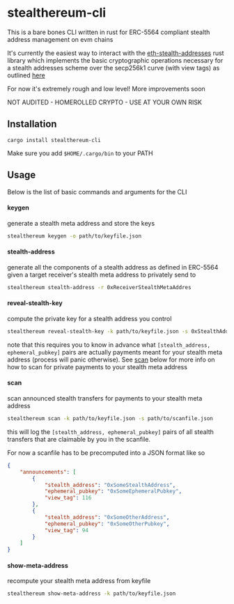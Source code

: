 # stealthereum-cli

This is a bare bones CLI written in rust for ERC-5564 compliant stealth address management on evm chains

It's currently the easiest way to interact with the [eth-stealth-addresses](https://github.com/kassandraoftroy/eth-stealth-addresses) rust library which implements the basic cryptographic operations necessary for a stealth addresses scheme over the secp256k1 curve (with view tags) as outlined [here](https://eips.ethereum.org/EIPS/eip-5564)

For now it's extremely rough and low level! More improvements soon

NOT AUDITED - HOMEROLLED CRYPTO - USE AT YOUR OWN RISK

## Installation

```
cargo install stealthereum-cli
```

Make sure you add `$HOME/.cargo/bin` to your PATH

## Usage

Below is the list of basic commands and arguments for the CLI

#### keygen

generate a stealth meta address and store the keys

```bash
stealthereum keygen -o path/to/keyfile.json
```

#### stealth-address

generate all the components of a stealth address as defined in ERC-5564 given a target receiver's stealth meta address to privately send to

```bash
stealthereum stealth-address -r 0xReceiverStealthMetaAddres
```

#### reveal-stealth-key

compute the private key for a stealth address you control

```bash
stealthereum reveal-stealth-key -k path/to/keyfile.json -s 0xStealthAddress -e 0xEphemeralPub
```

note that this requires you to know in advance what `[stealth_address, ephemeral_pubkey]` pairs are actually payments meant for your stealth meta address (process will panic otherwise). See [scan](#scan) below for more info on how to scan for private payments to your stealth meta address

#### scan

scan announced stealth transfers for payments to your stealth meta address

```bash
stealthereum scan -k path/to/keyfile.json -s path/to/scanfile.json
```

this will log the `[stealth_address, ephemeral_pubkey]` pairs of all stealth transfers that are claimable by you in the scanfile.

For now a scanfile has to be precomputed into a JSON format like so

```json
{
    "announcements": [
        {
            "stealth_address": "0xSomeStealthAddress",
            "ephemeral_pubkey": "0xSomeEphemeralPubkey",
            "view_tag": 116
        },
        {
            "stealth_address": "0xSomeOtherAddress",
            "ephemeral_pubkey": "0xSomeOtherPubkey",
            "view_tag": 94
        }
    ]
}
```

#### show-meta-address

recompute your stealth meta address from keyfile

```bash
stealthereum show-meta-address -k path/to/keyfile.json
```
